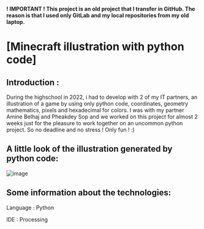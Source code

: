 **! IMPORTANT ! This project is an old project that I transfer in GitHub. The reason is that I used only GitLab and my local repositories from my old laptop.**

#	[Minecraft illustration with python code]



## Introduction :

During the highschool in 2022, i had to develop with 2 of my IT partners, an illustration of a game by using only python code, coordinates, geometry mathematics, pixels and hexadecimal for colors. 
I was with my partner Amine Belhaj and Pheakdey Sop and we worked on this project for almost 2 weeks just for the pleasure to work together on an uncommon python project. 
So no deadline and no stress ! Only fun ! :)


## A little look of the illustration generated by python code:

![image](https://github.com/user-attachments/assets/3f844c00-f13c-4ef9-9e22-14b0b9de53a9)


## Some information about the technologies:

Language : Python

IDE : Processing

